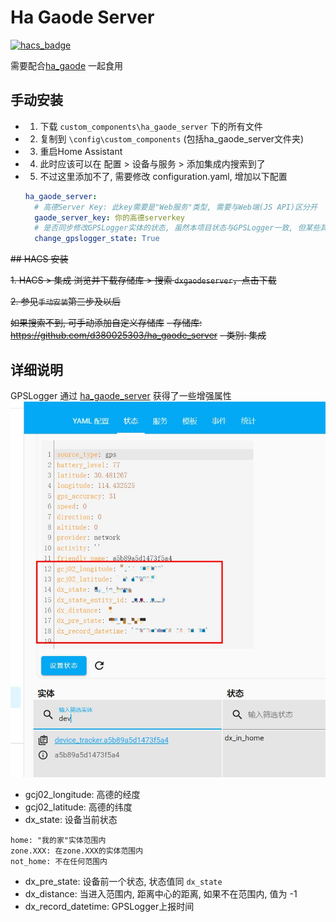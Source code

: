 <!--
 * @Author        : dx
 * @Github        : https://github.com/d380025303
 * @Description   : 
 * @Date          : 2023-06-04
 * @LastEditors   : dx
 * @LastEditTime  : 2023-06-04 14:56:00
 -->

# Ha Gaode Server

[![hacs_badge](https://img.shields.io/badge/HACS-Default-41BDF5.svg)](https://github.com/hacs/integration)

需要配合[ha_gaode](https://github.com/d380025303/ha_gaode) 一起食用

## 手动安装
* 1. 下载 `custom_components\ha_gaode_server` 下的所有文件
* 2. 复制到 `\config\custom_components` (包括ha_gaode_server文件夹)
* 3. 重启Home Assistant
* 4. 此时应该可以在 配置 > 设备与服务 > 添加集成内搜索到了
* 5. 不过这里添加不了, 需要修改 configuration.yaml, 增加以下配置
    ```yaml
    ha_gaode_server:
      # 高德Server Key: 此key需要是"Web服务"类型, 需要与Web端(JS API)区分开 
      gaode_server_key: 你的高德serverkey  
      # 是否同步修改GPSLogger实体的状态, 虽然本项目状态与GPSLogger一致, 但某些其它包可能会自定义状态(比如本项目2.0版本,已调整), 可将此设置为 False
      change_gpslogger_state: True 
    ```

~~## HACS 安装~~

~~1. HACS > 集成 浏览并下载存储库 > 搜索 ```dxgaodeserver```，点击下载~~

~~2. 参见`手动安装`第三步及以后~~

~~如果搜索不到, 可手动添加自定义存储库~~
~~- 存储库: https://github.com/d380025303/ha_gaode_server~~
~~- 类别: 集成~~


## 详细说明
GPSLogger 通过 [ha_gaode_server](https://github.com/d380025303/ha_gaode_server) 获得了一些增强属性
![](1.jpg)

- gcj02_longitude: 高德的经度
- gcj02_latitude: 高德的纬度
- dx_state: 设备当前状态
```text
home: "我的家"实体范围内
zone.XXX: 在zone.XXX的实体范围内
not_home: 不在任何范围内
```
- dx_pre_state: 设备前一个状态, 状态值同 ```dx_state```
- dx_distance: 当进入范围内, 距离中心的距离, 如果不在范围内, 值为 -1
- dx_record_datetime: GPSLogger上报时间
